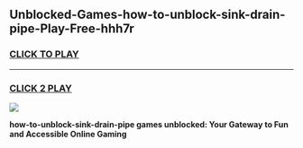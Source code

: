 
## Unblocked-Games-how-to-unblock-sink-drain-pipe-Play-Free-hhh7r
<h3>
<a href="https://premium76.site?title=how-to-unblock-sink-drain-pipe&ref=18A1">CLICK TO PLAY</a></h3>
<hr>

<h3>
<a href="https://premium76.site?title=how-to-unblock-sink-drain-pipe&ref=18A1">CLICK 2 PLAY</a>
  
</h3>

<a href="https://premium76.site?title=how-to-unblock-sink-drain-pipe&ref=18A1"><img src="https://clearcache.store/games.png"></a>


**how-to-unblock-sink-drain-pipe games unblocked: Your Gateway to Fun and Accessible Online Gaming**
